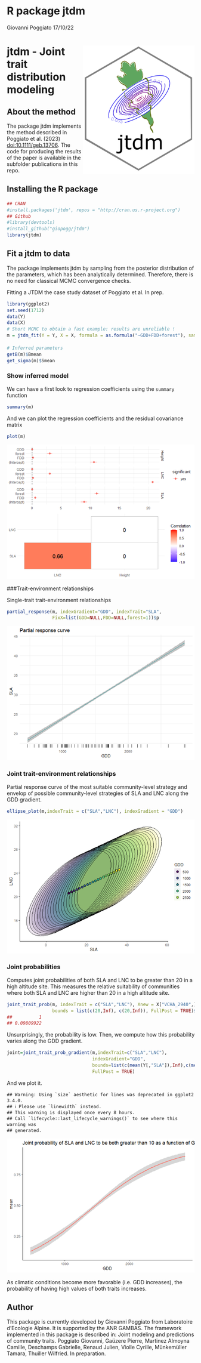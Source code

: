 R package jtdm
================
Giovanni Poggiato
17/10/22

# <img src="man/figures/logo_jtdm.png" align="right" width="300px"/>

# jtdm - Joint trait distribution modeling

## About the method

The package jtdm implements the method described in Poggiato et
al. (2023) <doi:10.1111/geb.13706>. The code for producing the results
of the paper is available in the subfolder publications in this repo.

## Installing the R package

``` r
## CRAN
#install.packages('jtdm', repos = "http://cran.us.r-project.org")
## Github
#library(devtools)
#install_github("giopogg/jtdm")
library(jtdm)
```

## Fit a jtdm to data

The package implements jtdm by sampling from the posterior distribution
of the parameters, which has been analytically determined. Therefore,
there is no need for classical MCMC convergence checks.

Fitting a JTDM the case study dataset of Poggiato et al. In prep.

``` r
library(ggplot2)
set.seed(1712)
data(Y)
data(X)
# Short MCMC to obtain a fast example: results are unreliable !
m = jtdm_fit(Y = Y, X = X, formula = as.formula("~GDD+FDD+forest"), sample = 1000)

# Inferred parameters
getB(m)$Bmean
get_sigma(m)$Smean 
```

### Show inferred model

We can have a first look to regression coefficients using the `summary`
function

``` r
summary(m)
```

And we can plot the regression coefficients and the residual covariance
matrix

``` r
plot(m)
```

![](man/figures/unnamed-chunk-4-1.png)<!-- -->

\###Trait-environment relationships

Single-trait trait-environment relationships

``` r
partial_response(m, indexGradient="GDD", indexTrait="SLA", 
                 FixX=list(GDD=NULL,FDD=NULL,forest=1))$p
```

![](man/figures/unnamed-chunk-5-1.png)<!-- -->

### Joint trait-environment relationships

Partial response curve of the most suitable community-level strategy and
envelop of possible community-level strategies of SLA and LNC along the
GDD gradient.

``` r
ellipse_plot(m,indexTrait = c("SLA","LNC"), indexGradient = "GDD")
```

![](man/figures/unnamed-chunk-6-1.png)<!-- -->

### Joint probabilities

Computes joint probabilities of both SLA and LNC to be greater than 20
in a high altitude site. This measures the relative suitability of
communities where both SLA and LNC are higher than 20 in a high altitude
site.

``` r
joint_trait_prob(m, indexTrait = c("SLA","LNC"), Xnew = X["VCHA_2940",],
                 bounds = list(c(20,Inf), c(20,Inf)), FullPost = TRUE)$PROBmean
##          1 
## 0.09809922
```

Unsurprisingly, the probability is low. Then, we compute how this
probability varies along the GDD gradient.

``` r
joint=joint_trait_prob_gradient(m,indexTrait=c("SLA","LNC"),
                                indexGradient="GDD",
                                bounds=list(c(mean(Y[,"SLA"]),Inf),c(mean(Y[,"SLA"]),Inf)),
                                FullPost = TRUE)
```

And we plot it.

    ## Warning: Using `size` aesthetic for lines was deprecated in ggplot2 3.4.0.
    ## ℹ Please use `linewidth` instead.
    ## This warning is displayed once every 8 hours.
    ## Call `lifecycle::last_lifecycle_warnings()` to see where this warning was
    ## generated.

![](man/figures/unnamed-chunk-9-1.png)<!-- -->

As climatic conditions become more favorable (i.e. GDD increases), the
probability of having high values of both traits increases.

## Author

This package is currently developed by Giovanni Poggiato from
Laboratoire d’Ecologie Alpine. It is supported by the ANR GAMBAS. The
framework implemented in this package is described in: Joint modeling
and predictions of community traits. Poggiato Giovanni, Gaüzere Pierre,
Martinez Almoyna Camille, Deschamps Gabrielle, Renaud Julien, Violle
Cyrille, Münkemüller Tamara, Thuiller Wilfried. In preparation.
